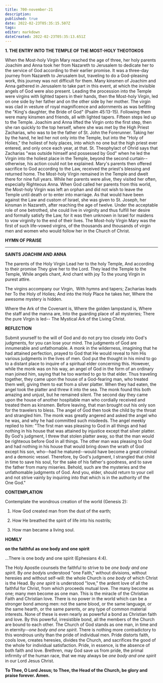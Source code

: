 ```yaml
---
title: 700-november-21
description: 
published: true
date: 2022-02-23T05:35:15.507Z
tags: 
editor: markdown
dateCreated: 2022-02-23T05:35:13.651Z
---
```



**1. THE ENTRY INTO THE TEMPLE OF THE MOST-HOLY THEOTOKOS**

When the Most-holy Virgin Mary reached the age of three, her holy parents Joachim and Anna took her from Nazareth to Jerusalem to dedicate her to the service of God according to their earlier promise. It was a three-day journey from Nazareth to Jerusalem but, traveling to do a God-pleasing work, this journey was not difficult for them. Many kinsmen of Joachim and Anna gathered in Jerusalem to take part in this event, at which the invisible angels of God were also present. Leading the procession into the Temple were virgins with lighted tapers in their hands, then the Most-holy Virgin, led on one side by her father and on the other side by her mother. The virgin was clad in vesture of royal magnificence and adornments as was befitting the "King's daughter, the Bride of God" (Psalm 45:13-15). Following them were many kinsmen and friends, all with lighted tapers. Fifteen steps led up to the Temple. Joachim and Anna lifted the Virgin onto the first step, then she ran quickly to the top herself, where she was met by the High Priest Zacharias, who was to be the father of St. John the Forerunner. Taking her by the hand, he led her not only into the Temple, but into the "Holy of Holies," the holiest of holy places, into which no one but the high priest ever entered, and only once each year, at that. St. Theophylact of Ohrid says that Zacharias "was outside himself and possessed by God" when he led the Virgin into the holiest place in the Temple, beyond the second curtain--otherwise, his action could not be explained. Mary's parents then offered sacrifice to God according to the Law, received the priest's blessing and returned home. The Most-holy Virgin remained in the Temple and dwelt there for nine full years. While her parents were alive, they visited her often, especially Righteous Anna. When God called her parents from this world, the Most-holy Virgin was left an orphan and did not wish to leave the Temple until death or to enter into marriage. As that would have been against the Law and custom of Israel, she was given to St. Joseph, her kinsman in Nazareth, after reaching the age of twelve. Under the acceptable role of one betrothed, she could live in virginity and thus fulfill her desire and formally satisfy the Law, for it was then unknown in Israel for maidens to vow virginity to the end of their lives. The Most-holy Virgin Mary was the first of such life-vowed virgins, of the thousands and thousands of virgin men and women who would follow her in the Church of Christ.



**HYMN OF PRAISE**
****

**SAINTS JOACHIM AND ANNA**

The parents of the Holy Virgin
Lead her to the holy Temple,
And according to their promise
They give her to the Lord.
They lead the Temple to the Temple,
While angels chant,
And chant with joy
To the young Virgin in purest attire.

The virgins accompany our Virgin, 
With hymns and tapers;
Zacharias leads her
To the Holy of Holies;
And into the Holy Place he takes her,
Where the awesome mystery is hidden.

Where the Ark of the Covenant is,
Where the golden lampstand is,
Where the staff and the manna are,
Into the guarding place of all mysteries;
There the pure Virgin is led--
The Mystical Ark of the Living Christ.


**REFLECTION**

Submit yourself to the will of God and do not pry too closely into God's judgments, for you can lose your mind. The judgments of God are innumerable and unfathomable. A monk in the wilderness, imagining that he had attained perfection, prayed to God that He would reveal to him His various judgments in the lives of men. God put the thought in his mind to go to a distant place to inquire of a spiritual elder concerning this. However, while the monk was on his way, an angel of God in the form of an ordinary man joined him, saying that he too wanted to go to that elder. Thus traveling together, they came upon the house of a God-fearing man, who treated them well, giving them to eat from a silver platter. When they had eaten, the angel took the platter and threw it into the sea. The monk found this both amazing and unjust, but he remained silent. The second day they came upon the house of another hospitable man who cordially received and treated them as kinsmen. Before leaving, that man brought out his only son for the travelers to bless. The angel of God then took the child by the throat and strangled him. The monk was greatly angered and asked the angel who he was, and why he had committed such misdeeds. The angel meekly replied to him: "The first man was pleasing to God in all things and had nothing in his house that was attained by injustice except that silver platter. By God's judgment, I threw that stolen platter away, so that the man would be righteous before God in all things. The other man was pleasing to God and had nothing in his house that would bring down the wrath of God except his son, who--had he matured--would have become a great criminal and a demonic vessel. Therefore, by God's judgment, I strangled that child in time to save his soul, for the sake of his father's goodness, and to save the father from many miseries. Behold, such are the mysteries and the unfathomable judgments of God. And you, elder, should return to your cell and not strive vainly by inquiring into that which is in the authority of the One God."



**CONTEMPLATION**

Contemplate the wondrous creation of the world (Genesis 2):

1.  How God created man from the dust of the earth;

1.  How He breathed the spirit of life into his nostrils;

1.  How man became a living soul.



**HOMILY**

**on the faithful as one body and one spirit**

…There is one body and one spirit (Ephesians 4:4).

The Holy Apostle counsels the faithful to strive to be *one body and one spirit*. By *one body*is understood "one Faith," without divisions, without heresies and without self-will: the whole Church is *one body* of which Christ is the Head. By *one spirit* is understood "love," the ardent love of all the faithful for Christ, from which proceeds mutual love. The many become as one; many men become as one man. This is the miracle of the Christian Faith and Christian love. There is no power in the world which can be a stronger bond among men: not the same blood, or the same language, or the same hearth, or the same parents, or any type of common material interests. None of these is even nearly as powerful a bond as Christian faith and love. By this powerful, irresistible bond, all the members of the Church are bound to each other. The Church of God stands as one man, in time and in eternity--*one body and one spirit*. There is nothing more contradictory to this wondrous unity than the pride of individual men. Pride distorts faith, cools love, creates heresies, divides the Church, and sacrifices the good of the whole for individual satisfaction. Pride, in essence, is the absence of both faith and love. Brethren, may God save us from pride, the primal infirmity of the human race, that we may always be *one body and one spirit* in our Lord Jesus Christ.

**To Thee, O Lord Jesus; to Thee, the Head of the Church, be glory and praise forever. Amen.**

